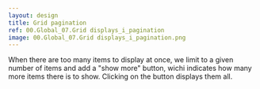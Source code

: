 ```yaml
---
layout: design
title: Grid pagination
ref: 00.Global_07.Grid displays_i_pagination
image: 00.Global_07.Grid displays_i_pagination.png
---
```


When there are too many items to display at once, we limit to a given number of items and add a "show more" button, wichi indicates how many more items there is to show. Clicking on the button displays them all.



